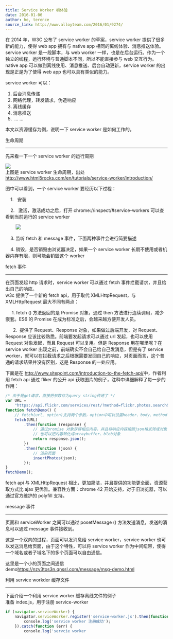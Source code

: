 ```yaml
---
title: Service Worker 初体验
date: 2016-01-06
author: he, terence
source_link: http://www.alloyteam.com/2016/01/9274/
---
```


<!-- {% raw %} - for jekyll -->

在 2014 年，W3C 公布了 service worker 的草案，service worker 提供了很多新的能力，使得 web app 拥有与 native app 相同的离线体验、消息推送体验。  
service worker 是一段脚本，与 web worker 一样，也是在后台运行。作为一个独立的线程，运行环境与普通脚本不同，所以不能直接参与 web 交互行为。native app 可以做到离线使用、消息推送、后台自动更新，service worker 的出现是正是为了使得 web app 也可以具有类似的能力。

service worker 可以：

1.  后台消息传递
2.  网络代理，转发请求，伪造响应
3.  离线缓存
4.  消息推送
5.   ... ...

本文以资源缓存为例，说明一下 service worker 是如何工作的。

生命周期  

* * *

先来看一下一个 service worker 的运行周期

![](http://segmentfault.com/img/bVrKGT)  
上图是 service worker 生命周期，出处 <http://www.html5rocks.com/en/tutorials/service-worker/introduction/>

图中可以看到，一个 service worker 要经历以下过程：

    1\.   安装

    2\.   激活，激活成功之后，打开 chrome://inspect/#service-workers 可以查看到当前运行的 service worker

        ![](http://segmentfault.com/img/bVrKH9)

    3\. 监听 fetch 和 message 事件，下面两种事件会进行简要描述

    4\. 销毁，是否销毁由浏览器决定，如果一个 service worker 长期不使用或者机器内存有限，则可能会销毁这个 worker

fetch 事件  

* * *

在页面发起 http 请求时，service worker 可以通过 fetch 事件拦截请求，并且给出自己的响应。  
w3c 提供了一个新的 fetch api，用于取代 XMLHttpRequest，与 XMLHttpRequest 最大不同有两点：

     1\. fetch () 方法返回的是 Promise 对象，通过 then 方法进行连续调用，减少嵌套。ES6 的 Promise 在成为标准之后，会越来越方便开发人员。

      2.  提供了 Request、Response 对象，如果做过后端开发，对 Request、Response 应该比较熟悉。前端要发起请求可以通过 url 发起，也可以使用 Request 对象发起，而且 Request 可以复用。但是 Response 用在哪里呢？在 service worker 出现之前，前端确实不会自己给自己发消息，但是有了 service worker，就可以在拦截请求之后根据需要发回自己的响应，对页面而言，这个普通的请求结果并没有区别，这是 Response 的一处应用。

下面是在 <http://www.sitepoint.com/introduction-to-the-fetch-api/>中，作者利用 fetch api 通过 fliker 的公开 api 获取图片的例子，注释中详细解释了每一步的作用：

```javascript
/* 由于是get请求，直接把参数作为query string传递了 */
var URL =
    "https://api.flickr.com/services/rest/?method=flickr.photos.search&api_key=your_api_key&format=json&nojsoncallback=1&tags=penguins";
function fetchDemo() {
    // fetch(url, option)支持两个参数，option中可以设置header、body、method信息
    fetch(URL)
        .then(function (response) {
            // 通过promise 对象获得相应内容，并且将响应内容按照json格式转成对象，json()方法调用之后返回的依然是promise对象
            // 也可以把内容转化成arraybuffer、blob对象
            return response.json();
        })
        .then(function (json) {
            // 渲染页面
            insertPhotos(json);
        });
}
fetchDemo();
```

fetch api 与 XMLHttpRequest 相比，更加简洁，并且提供的功能更全面，资源获取方式比 ajax 更优雅。兼容性方面：chrome 42 开始支持，对于旧浏览器，可以通过官方维护的 polyfill 支持。

message 事件  

* * *

页面和 serviceWorker 之间可以通过 posetMessage () 方法发送消息，发送的消息可以通过 message 事件接收到。

这是一个双向的过程，页面可以发消息给 service worker，service worker 也可以发送消息给页面，由于这个特性，可以将 service worker 作为中间纽带，使得一个域名或者子域名下的多个页面可以自由通信。

这里是一个小的页面之间通信 demo<https://nzv3tos3n.qnssl.com/message/msg-demo.html>

利用 service workder 缓存文件  

* * *

下面介绍一个利用 service worker 缓存离线文件的例子  
准备 index.js，用于注册 service-worker

```javascript
if (navigator.serviceWorker) {
    navigator.serviceWorker.register('service-worker.js').then(function(registration) {
        console.log('service worker 注册成功');
    }).catch(function (err) {
        console.log('servcie worker 
```


<!-- {% endraw %} - for jekyll -->